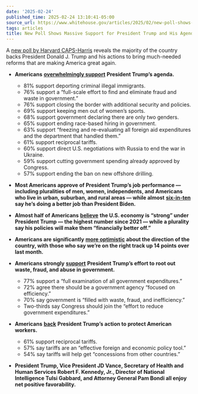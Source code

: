 ```yaml
---
date: '2025-02-24'
published_time: 2025-02-24 13:10:41-05:00
source_url: https://www.whitehouse.gov/articles/2025/02/new-poll-shows-massive-support-for-president-trump-and-his-agenda/
tags: articles
title: New Poll Shows Massive Support for President Trump and His Agenda
---
```

 
A [new poll by Harvard
CAPS-Harris](https://harvardharrispoll.com/wp-content/uploads/2025/02/HHP_Feb2025_vFinal.pdf)
reveals the majority of the country backs President Donald J. Trump and
his actions to bring much-needed reforms that are making America great
again.

-   **Americans** [**overwhelmingly
    support**](https://x.com/RapidResponse47/status/1894036614097113260)
    **President Trump’s agenda.**
    -   81% support deporting criminal illegal immigrants.

    <!-- -->

    -   76% support a “full-scale effort to find and eliminate fraud and
        waste in government.”

    <!-- -->

    -   76% support closing the border with additional security and
        policies.

    <!-- -->

    -   69% support keeping men out of women’s sports.

    <!-- -->

    -   68% support government declaring there are only two genders.

    <!-- -->

    -   65% support ending race-based hiring in government.

    <!-- -->

    -   63% support “freezing and re-evaluating all foreign aid
        expenditures and the department that handled them.”

    <!-- -->

    -   61% support reciprocal tariffs.

    <!-- -->

    -   60% support direct U.S. negotiations with Russia to end the war
        in Ukraine.

    <!-- -->

    -   59% support cutting government spending already approved by
        Congress.

    <!-- -->

    -   57% support ending the ban on new offshore drilling.
-   **Most Americans approve of President Trump’s job performance —
    including pluralities of men, women, independents, and Americans who
    live in urban, suburban, and rural areas — while almost**
    [**six-in-ten**](https://x.com/RapidResponse47/status/1894037122631291334)
    **say he’s doing a better job than President Biden.**
-   **Almost half of Americans**
    [**believe**](https://harvardharrispoll.com/wp-content/uploads/2025/02/HHP_Feb2025_vFinal.pdf)
    **the U.S. economy is “strong” under President Trump — the highest
    number since 2021 — while a plurality say his policies will make
    them “financially better off.”**
-   **Americans are significantly** [**more
    optimistic**](https://harvardharrispoll.com/wp-content/uploads/2025/02/HHP_Feb2025_vFinal.pdf)
    **about the direction of the country, with those who say we’re on
    the right track up 14 points over last month.**
-   **Americans strongly**
    [**support**](https://harvardharrispoll.com/press-release-february-2025/#:~:text=VOTERS%20OVERWHELMINGLY%20SUPPORT,BUT%20VOTERS%20SPLIT)
    **President Trump’s effort to root out waste, fraud, and abuse in
    government.**
    -   <span style="background-color: var(--wp--preset--color--white);color: var(--wp--preset--color--charcoal);font-family: var(--wp--custom--typography--body--font-family);font-size: var(--wp--custom--typography--body--font-size);font-weight: var(--wp--custom--typography--body--font-weight);letter-spacing: var(--wp--custom--typography--body--letter-spacing);text-transform: var(--wp--custom--typography--body--text-transform)">77%
        support a “full examination of all government
        expenditures.”</span>
    -   <span style="background-color: var(--wp--preset--color--white);color: var(--wp--preset--color--charcoal);font-family: var(--wp--custom--typography--body--font-family);font-size: var(--wp--custom--typography--body--font-size);font-weight: var(--wp--custom--typography--body--font-weight);letter-spacing: var(--wp--custom--typography--body--letter-spacing);text-transform: var(--wp--custom--typography--body--text-transform)">72%
        agree there should be a government agency “focused on
        efficiency.”</span>
    -   <span style="background-color: var(--wp--preset--color--white);color: var(--wp--preset--color--charcoal);font-family: var(--wp--custom--typography--body--font-family);font-size: var(--wp--custom--typography--body--font-size);font-weight: var(--wp--custom--typography--body--font-weight);letter-spacing: var(--wp--custom--typography--body--letter-spacing);text-transform: var(--wp--custom--typography--body--text-transform)">70%
        say government is “filled with waste, fraud, and
        inefficiency.”</span>
    -   <span style="background-color: var(--wp--preset--color--white);color: var(--wp--preset--color--charcoal);font-family: var(--wp--custom--typography--body--font-family);font-size: var(--wp--custom--typography--body--font-size);font-weight: var(--wp--custom--typography--body--font-weight);letter-spacing: var(--wp--custom--typography--body--letter-spacing);text-transform: var(--wp--custom--typography--body--text-transform)">Two-thirds
        say Congress should join the “effort to reduce government
        expenditures.”</span>
-   **Americans**
    [**back**](https://harvardharrispoll.com/press-release-february-2025/#:~:text=TARIFFS%20SEE%20MAJORITY,U.S.%20goods.)
    **President Trump’s action to protect American workers.**
    -   61% support reciprocal tariffs.

    <!-- -->

    -   57% say tariffs are an “effective foreign and economic policy
        tool.”

    <!-- -->

    -   54% say tariffs will help get “concessions from other
        countries.”
-   **President Trump, Vice President JD Vance, Secretary of Health and
    Human Services Robert F. Kennedy, Jr., Director of National
    Intelligence Tulsi Gabbard, and Attorney General Pam Bondi all enjoy
    net positive favorability.**
